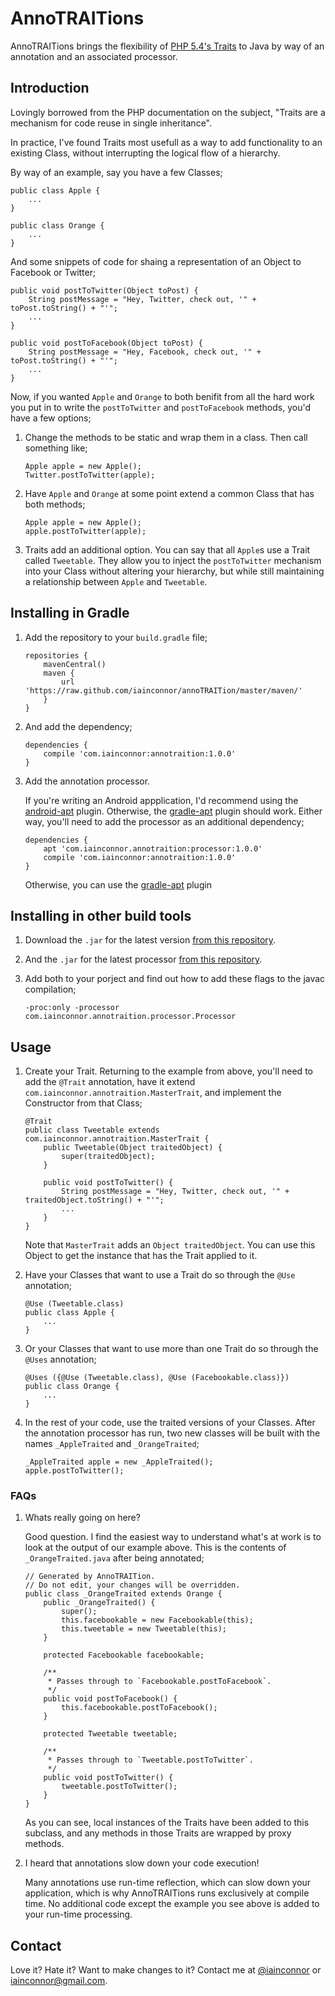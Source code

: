 # AnnoTRAITions

AnnoTRAITions brings the flexibility of [PHP 5.4's Traits](http://php.net/traits) to Java by way of an annotation and an associated processor.

## Introduction

Lovingly borrowed from the PHP documentation on the subject, "Traits are a mechanism for code reuse in single inheritance".

In practice, I've found Traits most usefull as a way to add functionality to an existing Class, without interrupting the logical flow of a hierarchy.

By way of an example, say you have a few Classes;

```
public class Apple {
	...
}
	
public class Orange {
	...
}
```

And some snippets of code for shaing a representation of an Object to Facebook or Twitter;

```
public void postToTwitter(Object toPost) {
	String postMessage = "Hey, Twitter, check out, '" + toPost.toString() + "'";
	...
}

public void postToFacebook(Object toPost) {
	String postMessage = "Hey, Facebook, check out, '" + toPost.toString() + "'";
	...
}
```
	
Now, if you wanted `Apple` and `Orange` to both benifit from all the hard work you put in to write the `postToTwitter` and `postToFacebook` methods, you'd have a few options;

1. Change the methods to be static and wrap them in a class. Then call something like;
	
	```
	Apple apple = new Apple();
	Twitter.postToTwitter(apple);
	```
2. Have `Apple` and `Orange` at some point extend a common Class that has both methods;
	
	```
	Apple apple = new Apple();
	apple.postToTwitter(apple);
	```
3. Traits add an additional option. You can say that all `Apple`s use a Trait called `Tweetable`. They allow you to inject the `postToTwitter` mechanism into your Class without altering your hierarchy, but while still maintaining a relationship between `Apple` and `Tweetable`.

## Installing in Gradle

1. Add the repository to your `build.gradle` file;

	```
	repositories {
		mavenCentral()
    	maven {
        	url 'https://raw.github.com/iainconnor/annoTRAITion/master/maven/'
    	}
	}
	```
2. And add the dependency;
	
	```
	dependencies {
		compile 'com.iainconnor:annotraition:1.0.0'
	}
	```
	
3. Add the annotation processor.

	If you're writing an Android appplication, I'd recommend using the [android-apt](https://bitbucket.org/hvisser/android-apt/overview) plugin. Otherwise, the [gradle-apt](https://github.com/Jimdo/gradle-apt-plugin) plugin should work. Either way, you'll need to add the processor as an additional dependency;
	
	```
	dependencies {
		apt 'com.iainconnor.annotraition:processor:1.0.0'
		compile 'com.iainconnor:annotraition:1.0.0'
	}
	```
	
	Otherwise, you can use the [gradle-apt](https://github.com/Jimdo/gradle-apt-plugin) plugin
	
## Installing in other build tools

1. Download the `.jar` for the latest version [from this repository](https://github.com/iainconnor/AnnoTRAITion/tree/master/maven/com/iainconnor/annotraition).
2. And the `.jar` for the latest processor [from this repository](https://github.com/iainconnor/AnnoTRAITion/tree/master/maven/com/iainconnor/annotraition/processor).
3. Add both to your porject and find out how to add these flags to the javac compilation;
		
	```
	-proc:only -processor com.iainconnor.annotraition.processor.Processor
	```

## Usage

1. Create your Trait. Returning to the example from above, you'll need to add the `@Trait` annotation, have it extend `com.iainconnor.annotraition.MasterTrait`, and implement the Constructor from that Class;

	```
	@Trait
	public class Tweetable extends com.iainconnor.annotraition.MasterTrait {
		public Tweetable(Object traitedObject) {
			super(traitedObject);
		}
		
		public void postToTwitter() {
			String postMessage = "Hey, Twitter, check out, '" + traitedObject.toString() + "'";
			...
		}
	}
	```
	
	Note that `MasterTrait` adds an `Object traitedObject`. You can use this Object to get the instance that has the Trait applied to it.
	
2. Have your Classes that want to use a Trait do so through the `@Use` annotation;

	```
	@Use (Tweetable.class)
	public class Apple {
		...
	}
	```

3. Or your Classes that want to use more than one Trait do so through the `@Uses` annotation;

	```
	@Uses ({@Use (Tweetable.class), @Use (Facebookable.class)})
	public class Orange {
		...
	}
	```

4. In the rest of your code, use the traited versions of your Classes. After the annotation processor has run, two new classes will be built with the names `_AppleTraited` and `_OrangeTraited`;

	```
	_AppleTraited apple = new _AppleTraited();
	apple.postToTwitter();
	```

### FAQs

1. Whats really going on here?

	Good question. I find the easiest way to understand what's at work is to look at the output of our example above. This is the contents of `_OrangeTraited.java` after being annotated;
	
	```
	// Generated by AnnoTRAITion.
	// Do not edit, your changes will be overridden.
	public class _OrangeTraited extends Orange {
		public _OrangeTraited() {
			super();
			this.facebookable = new Facebookable(this);
			this.tweetable = new Tweetable(this);
		}
	
		protected Facebookable facebookable;

		/**
		 * Passes through to `Facebookable.postToFacebook`.
		 */
		public void postToFacebook() {
			this.facebookable.postToFacebook();
		}

		protected Tweetable tweetable;

		/**
		 * Passes through to `Tweetable.postToTwitter`.
		 */
		public void postToTwitter() {
			tweetable.postToTwitter();
		}
	}
	```
  	  	
	As you can see, local instances of the Traits have been added to this subclass, and any methods in those Traits are wrapped by proxy methods.

2. I heard that annotations slow down your code execution!

	Many annotations use run-time reflection, which can slow down your application, which is why AnnoTRAITions runs exclusively at compile time. No additional code except the example you see above is added to your run-time processing.

## Contact

Love it? Hate it? Want to make changes to it? Contact me at [@iainconnor](http://www.twitter.com/iainconnor) or [iainconnor@gmail.com](mailto:iainconnor@gmail.com).